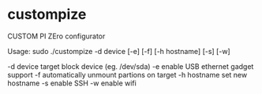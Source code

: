 # custompize
CUSTOM PI ZEro configurator

Usage: sudo ./custompize -d device [-e] [-f] [-h hostname] [-s] [-w]

  -d device   target block device (eg. /dev/sda)
  -e          enable USB ethernet gadget support
  -f          automatically unmount partions on target
  -h hostname set new hostname
  -s          enable SSH
  -w          enable wifi
  

